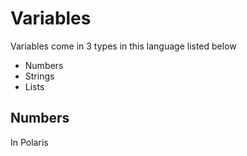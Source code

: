 # Variables

Variables come in 3 types in this language listed below
- Numbers
- Strings
- Lists

## Numbers
In Polaris
